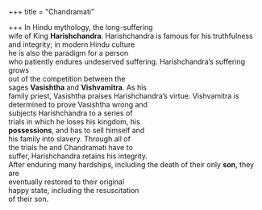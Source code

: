 +++
title = "Chandramati"

+++
In Hindu mythology, the long-suffering  
wife of King **Harishchandra**. Harishchandra is famous for his truthfulness  
and integrity; in modern Hindu culture  
he is also the paradigm for a person  
who patiently endures undeserved suffering. Harishchandra’s suffering grows  
out of the competition between the  
sages **Vasishtha** and **Vishvamitra**. As his  
family priest, Vasishtha praises Harishchandra’s virtue. Vishvamitra is determined to prove Vasishtha wrong and  
subjects Harishchandra to a series of  
trials in which he loses his kingdom, his  
**possessions**, and has to sell himself and  
his family into slavery. Through all of  
the trials he and Chandramati have to  
suffer, Harishchandra retains his integrity.  
After enduring many hardships, including the death of their only **son**, they are  
eventually restored to their original  
happy state, including the resuscitation  
of their son.